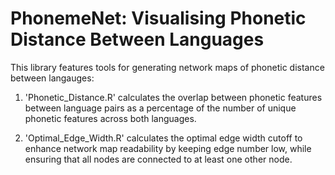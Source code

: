# PhonemeNet: Visualising Phonetic Distance Between Languages

This library features tools for generating network maps of phonetic distance between langauges:

1. 'Phonetic_Distance.R' calculates the overlap between phonetic features between language pairs as a percentage of the number of unique phonetic features across both languages.

2. 'Optimal_Edge_Width.R' calculates the optimal edge width cutoff to enhance network map readability by keeping edge number low, while ensuring that all nodes are connected to 
at least one other node.

